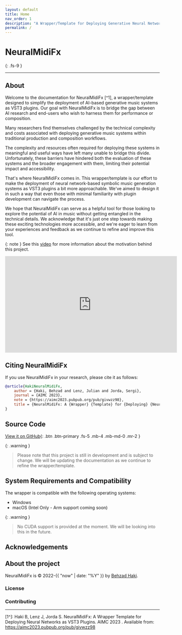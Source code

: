 ```yaml
---
layout: default
title: Home
nav_order: 1
description: "A Wrapper/Template for Deploying Generative Neural Network Models of Symbolic Music As VST Plugins"
permalink: /
---
```


# NeuralMidiFx
{: .fs-9 }

---
## About
Welcome to the documentation for NeuralMidiFx [^1], a wrapper/template designed to simplify the deployment of AI-based generative music systems as VST3 plugins. Our goal with NeuralMidiFx is to bridge the gap between AI research and end-users who wish to harness them for performance or composition.

Many researchers find themselves challenged by the technical complexity and costs associated with deploying generative music systems within traditional production and composition workflows.

The complexity and resources often required for deploying these systems in meaningful and useful ways have left many unable to bridge this divide. Unfortunately, these barriers have hindered both the evaluation of these systems and the broader engagement with them, limiting their potential impact and accessibility.

That's where NeuralMidiFx comes in. This wrapper/template is our effort to make the deployment of neural network-based symbolic music generation systems as VST3 plugins a bit more approachable. We've aimed to design it in such a way that even those with minimal familiarity with plugin development can navigate the process.

We hope that NeuralMidiFx can serve as a helpful tool for those looking to explore the potential of AI in music without getting entangled in the technical details. We acknowledge that it's just one step towards making these exciting technologies more accessible, and we're eager to learn from your experiences and feedback as we continue to refine and improve this tool. 

{: note }
See this [video](https://www.youtube.com/watch?v=xcq-VWo0Y6U) for more information about the motivation behind this project.

<iframe width="560" height="315" src="https://www.youtube.com/embed/xcq-VWo0Y6U" title="YouTube video player" frameborder="0" allow="accelerometer; autoplay; clipboard-write; encrypted-media; gyroscope; picture-in-picture; web-share" allowfullscreen></iframe>

## Citing NeuralMidiFx

If you use NeuralMidiFx in your research, please cite it as follows:

```bibtex
@article{HakiNeuralMidiFx,
	author = {Haki, Behzad and Lenz, Julian and Jorda, Sergi},
	journal = {AIMC 2023},
	note = {https://aimc2023.pubpub.org/pub/givwzz98},
	title = {NeuralMidiFx: A {Wrapper} {Template} for {Deploying} {Neural} {Networks} as {VST3} {Plugins}},
}
```

## Source Code

[View it on GitHub][repo]{: .btn .btn-primary .fs-5 .mb-4 .mb-md-0 .mr-2 }

{: .warning }
> Please note that this project is still in development and is subject to change. We will be updating the documentation as we continue to refine the wrapper/template.


## System Requirements and Compatibility
The wrapper is compatible with the following operating systems:

- Windows 
- macOS (Intel Only - Arm support coming soon)

{: .warning }
>No CUDA support is provided at the moment. We will be looking into this in the future.


## Acknowledgements


## About the project

NeuralMidiFx is &copy; 2022-{{ "now" | date: "%Y" }} by [Behzad Haki](http://behzadhaki.com).

### License

### Contributing

----

[1^]: Haki B, Lenz J, Jorda S. NeuralMidiFx: A Wrapper Template for Deploying Neural Networks as VST3 Plugins. AIMC 2023 . Available from: https://aimc2023.pubpub.org/pub/givwzz98

[repo]: https://github.com/behzadhaki/NeuralMidiFXPlugin
